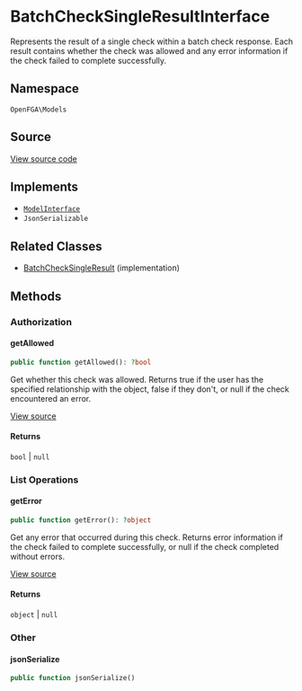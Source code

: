 # BatchCheckSingleResultInterface

Represents the result of a single check within a batch check response. Each result contains whether the check was allowed and any error information if the check failed to complete successfully.

## Namespace
`OpenFGA\Models`

## Source
[View source code](https://github.com/evansims/openfga-php/blob/main/src/Models/BatchCheckSingleResultInterface.php)

## Implements
* [`ModelInterface`](ModelInterface.md)
* `JsonSerializable`

## Related Classes
* [BatchCheckSingleResult](Models/BatchCheckSingleResult.md) (implementation)

## Methods

### Authorization
#### getAllowed

```php
public function getAllowed(): ?bool
```

Get whether this check was allowed. Returns true if the user has the specified relationship with the object, false if they don&#039;t, or null if the check encountered an error.

[View source](https://github.com/evansims/openfga-php/blob/main/src/Models/BatchCheckSingleResultInterface.php#L25)

#### Returns
`bool` &#124; `null`
### List Operations
#### getError

```php
public function getError(): ?object
```

Get any error that occurred during this check. Returns error information if the check failed to complete successfully, or null if the check completed without errors.

[View source](https://github.com/evansims/openfga-php/blob/main/src/Models/BatchCheckSingleResultInterface.php#L35)

#### Returns
`object` &#124; `null`
### Other
#### jsonSerialize

```php
public function jsonSerialize()
```
